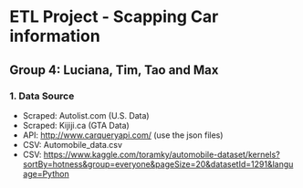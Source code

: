 # **ETL Project  -  Scapping Car information**
## Group 4: Luciana, Tim, Tao and Max


### 1. Data Source
- Scraped:   Autolist.com (U.S. Data)
- Scraped:   Kijiji.ca (GTA Data)
- API:          http://www.carqueryapi.com/  (use the json files)
- CSV:        Automobile_data.csv
- CSV:        https://www.kaggle.com/toramky/automobile-dataset/kernels?sortBy=hotness&group=everyone&pageSize=20&datasetId=1291&language=Python
